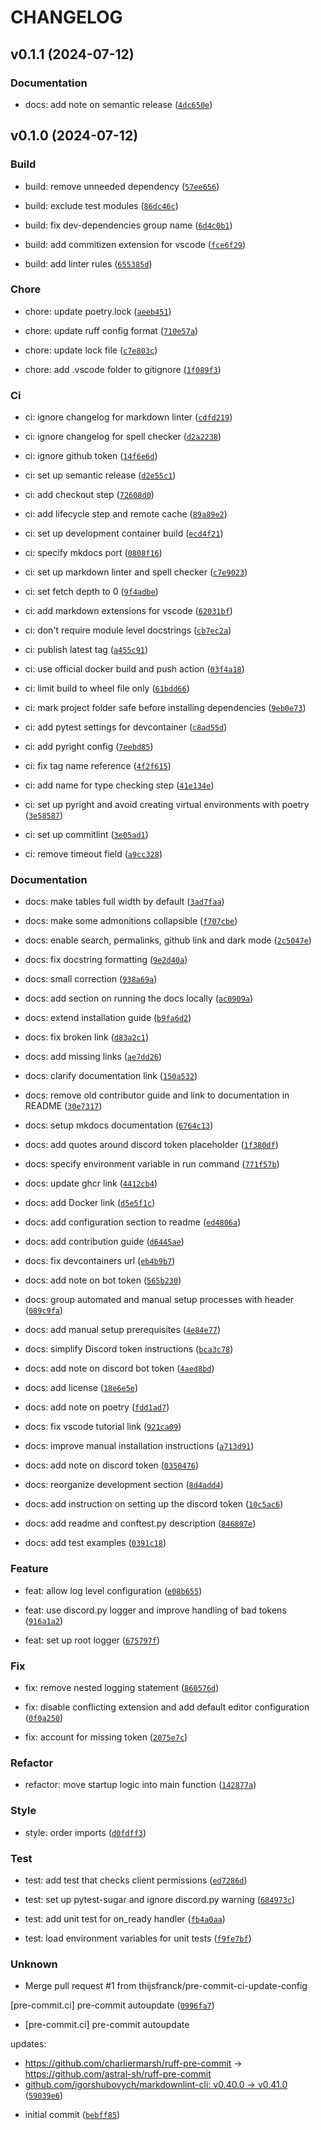 # CHANGELOG

## v0.1.1 (2024-07-12)

### Documentation

* docs: add note on semantic release ([`4dc650e`](https://github.com/thijsfranck/discord-app-example/commit/4dc650ee25b8726bc197f54caea3fa5395a9b2e7))

## v0.1.0 (2024-07-12)

### Build

* build: remove unneeded dependency ([`57ee656`](https://github.com/thijsfranck/discord-app-example/commit/57ee65679733bfdf2b2b6d9081bac7565954c564))

* build: exclude test modules ([`86dc46c`](https://github.com/thijsfranck/discord-app-example/commit/86dc46c016e6c86d89bf367c3a12a59bddce06d3))

* build: fix dev-dependencies group name ([`6d4c0b1`](https://github.com/thijsfranck/discord-app-example/commit/6d4c0b14887c252a010400847c150e594ceccc61))

* build: add commitizen extension for vscode ([`fce6f29`](https://github.com/thijsfranck/discord-app-example/commit/fce6f29d43ca1e1fa543caa8b7e5af01f9325940))

* build: add linter rules ([`655385d`](https://github.com/thijsfranck/discord-app-example/commit/655385dd844c60958f661fd4beefd58c1b46909f))

### Chore

* chore: update poetry.lock ([`aeeb451`](https://github.com/thijsfranck/discord-app-example/commit/aeeb451b31f09bb027178631379842359914e8f4))

* chore: update ruff config format ([`710e57a`](https://github.com/thijsfranck/discord-app-example/commit/710e57a3e146c049360af23286b79646dd17dc19))

* chore: update lock file ([`c7e803c`](https://github.com/thijsfranck/discord-app-example/commit/c7e803cdc90dfb14038911da9351e06280d38f14))

* chore: add .vscode folder to gitignore ([`1f089f3`](https://github.com/thijsfranck/discord-app-example/commit/1f089f3b4aacfcd6d9c334e543a71f465c4f8bc3))

### Ci

* ci: ignore changelog for markdown linter ([`cdfd219`](https://github.com/thijsfranck/discord-app-example/commit/cdfd219bf4495900490e668237cbc8ad1831db4f))

* ci: ignore changelog for spell checker ([`d2a2238`](https://github.com/thijsfranck/discord-app-example/commit/d2a2238af4393f6a2802103ef888bb7f1a5a651a))

* ci: ignore github token ([`14f6e6d`](https://github.com/thijsfranck/discord-app-example/commit/14f6e6d50500c1e07a2888be5d2a79e1719c44d5))

* ci: set up semantic release ([`d2e55c1`](https://github.com/thijsfranck/discord-app-example/commit/d2e55c13539ad39ffc5371e351ece9182232cc80))

* ci: add checkout step ([`72608d0`](https://github.com/thijsfranck/discord-app-example/commit/72608d07729e4544bf109dd2cda81af164ee3009))

* ci: add lifecycle step and remote cache ([`89a89e2`](https://github.com/thijsfranck/discord-app-example/commit/89a89e21dbc7d756e051248da39565e067317bd5))

* ci: set up development container build ([`ecd4f21`](https://github.com/thijsfranck/discord-app-example/commit/ecd4f2123c5e735ea9d1408768cafb8f184273b6))

* ci: specify mkdocs port ([`0808f16`](https://github.com/thijsfranck/discord-app-example/commit/0808f1611f3021ff0dbc951ce7a18123b968514a))

* ci: set up markdown linter and spell checker ([`c7e9023`](https://github.com/thijsfranck/discord-app-example/commit/c7e9023c2e50c69db80a403b3f370a8ca2821d4c))

* ci: set fetch depth to 0 ([`9f4adbe`](https://github.com/thijsfranck/discord-app-example/commit/9f4adbe2f0d6c52c8f34830cd196325bfeb3ab6e))

* ci: add markdown extensions for vscode ([`62031bf`](https://github.com/thijsfranck/discord-app-example/commit/62031bf31e8ae28a9546daceee162ea868bd210f))

* ci: don&#39;t require module level docstrings ([`cb7ec2a`](https://github.com/thijsfranck/discord-app-example/commit/cb7ec2a106f22bac6d72eb8c38f2ab0225428fdb))

* ci: publish latest tag ([`a455c91`](https://github.com/thijsfranck/discord-app-example/commit/a455c91c8ce99f0060771f54ffd36679c928a4eb))

* ci: use official docker build and push action ([`03f4a18`](https://github.com/thijsfranck/discord-app-example/commit/03f4a18619ed00b9d165d459a0a99ed887fe2f71))

* ci: limit build to wheel file only ([`61bdd66`](https://github.com/thijsfranck/discord-app-example/commit/61bdd66e82f2cb5319aacfcac5138c2e5121a52f))

* ci: mark project folder safe before installing dependencies ([`9eb0e73`](https://github.com/thijsfranck/discord-app-example/commit/9eb0e73da2d97cd9897720916af64b4d1f8a5bc2))

* ci: add pytest settings for devcontainer ([`c8ad55d`](https://github.com/thijsfranck/discord-app-example/commit/c8ad55dffd1b6ac07de2f04e78e06f10ac5ea340))

* ci: add pyright config ([`7eebd85`](https://github.com/thijsfranck/discord-app-example/commit/7eebd853a5cc58d2e4c6fcf7387493b8cb51ebb5))

* ci: fix tag name reference ([`4f2f615`](https://github.com/thijsfranck/discord-app-example/commit/4f2f615b15c6d3167d79306d4df64c586eb93de5))

* ci: add name for type checking step ([`41e134e`](https://github.com/thijsfranck/discord-app-example/commit/41e134e66408eaf7d9a84f51a276cda74b454f44))

* ci: set up pyright and avoid creating virtual environments with poetry ([`3e58587`](https://github.com/thijsfranck/discord-app-example/commit/3e58587529792b59afbaec13d84563e02c0b275f))

* ci: set up commitlint ([`3e05ad1`](https://github.com/thijsfranck/discord-app-example/commit/3e05ad156e6dbe3b72507c15287362e1b2fc49c3))

* ci: remove timeout field ([`a9cc328`](https://github.com/thijsfranck/discord-app-example/commit/a9cc328d56a58277d484ce1b1bb06760bd1cdfd0))

### Documentation

* docs: make tables full width by default ([`3ad7faa`](https://github.com/thijsfranck/discord-app-example/commit/3ad7faa08d8e7e4a1d93c1dd9faca5766afcbe7c))

* docs: make some admonitions collapsible ([`f707cbe`](https://github.com/thijsfranck/discord-app-example/commit/f707cbeed762da2d97b7179fb4960e5b76ed0ec0))

* docs: enable search, permalinks, github link and dark mode ([`2c5047e`](https://github.com/thijsfranck/discord-app-example/commit/2c5047ebae2d46a9908b4d566f70b9e032178b5d))

* docs: fix docstring formatting ([`9e2d40a`](https://github.com/thijsfranck/discord-app-example/commit/9e2d40a92729cef86749f3edadf2252c6229063e))

* docs: small correction ([`938a69a`](https://github.com/thijsfranck/discord-app-example/commit/938a69a3d0b892042d5b9170b087f85883ad03bd))

* docs: add section on running the docs locally ([`ac0909a`](https://github.com/thijsfranck/discord-app-example/commit/ac0909ac93c92aa67f7d98f94b22c43812ff1188))

* docs: extend installation guide ([`b9fa6d2`](https://github.com/thijsfranck/discord-app-example/commit/b9fa6d27898bd95903f09cd55d965b22c11ad62b))

* docs: fix broken link ([`d83a2c1`](https://github.com/thijsfranck/discord-app-example/commit/d83a2c1a3fc3dfe32a87b0ce62b213489f9f4f18))

* docs: add missing links ([`ae7dd26`](https://github.com/thijsfranck/discord-app-example/commit/ae7dd260448dffe7e6dac8d18aa1ffbdedbe4af9))

* docs: clarify documentation link ([`150a532`](https://github.com/thijsfranck/discord-app-example/commit/150a5322f35b143054b601507af7793f0ea27dd6))

* docs: remove old contributor guide and link to documentation in README ([`30e7317`](https://github.com/thijsfranck/discord-app-example/commit/30e73178954cb57b9037a4b3974d7e21020ddbd9))

* docs: setup mkdocs documentation ([`6764c13`](https://github.com/thijsfranck/discord-app-example/commit/6764c1336999cb07db336bfee84474e265b5deda))

* docs: add quotes around discord token placeholder ([`1f380df`](https://github.com/thijsfranck/discord-app-example/commit/1f380dfd4d97d298e2f2c29ceaa1a4522c4f0f62))

* docs: specify environment variable in run command ([`771f57b`](https://github.com/thijsfranck/discord-app-example/commit/771f57b428fe8689fa3382b162128774c6f46fe2))

* docs: update ghcr link ([`4412cb4`](https://github.com/thijsfranck/discord-app-example/commit/4412cb4f1878e7fadd20816fc565ca8ad258d7e1))

* docs: add Docker link ([`d5e5f1c`](https://github.com/thijsfranck/discord-app-example/commit/d5e5f1c0b82ffaa7522a66c5f9acca3e7ade9384))

* docs: add configuration section to readme ([`ed4806a`](https://github.com/thijsfranck/discord-app-example/commit/ed4806a1b6abf62fbf9eeb2f4881f37afed6e028))

* docs: add contribution guide ([`d6445ae`](https://github.com/thijsfranck/discord-app-example/commit/d6445ae59e451b3f6cc376de3792dfc5ac9b8ad9))

* docs: fix devcontainers url ([`eb4b9b7`](https://github.com/thijsfranck/discord-app-example/commit/eb4b9b74340f19fdf7875430935716751e17feb5))

* docs: add note on bot token ([`565b230`](https://github.com/thijsfranck/discord-app-example/commit/565b230d5dbfad21046df4a4c405be5903d7bb50))

* docs: group automated and manual setup processes with header ([`089c9fa`](https://github.com/thijsfranck/discord-app-example/commit/089c9facda907df1a36d0f12f7ce042a6002cba3))

* docs: add manual setup prerequisites ([`4e84e77`](https://github.com/thijsfranck/discord-app-example/commit/4e84e772ffe47166d1407a187f5b27936f9c9119))

* docs: simplify Discord token instructions ([`bca3c78`](https://github.com/thijsfranck/discord-app-example/commit/bca3c78a7a553cde1d3251307a9bd5b3fca4871f))

* docs: add note on discord bot token ([`4aed8bd`](https://github.com/thijsfranck/discord-app-example/commit/4aed8bd978d34aad9c4bd532992de39c75d545ab))

* docs: add license ([`18e6e5e`](https://github.com/thijsfranck/discord-app-example/commit/18e6e5eae9ddb55cf2f771b271f9addf52cb77d5))

* docs: add note on poetry ([`fdd1ad7`](https://github.com/thijsfranck/discord-app-example/commit/fdd1ad7a318f78102233ed86b95a866e1166579b))

* docs: fix vscode tutorial link ([`921ca09`](https://github.com/thijsfranck/discord-app-example/commit/921ca09d063b4c44e34ddf0d0612fc5aee069e0d))

* docs: improve manual installation instructions ([`a713d91`](https://github.com/thijsfranck/discord-app-example/commit/a713d914a89d93f26d892d08b8c7fef9d0fcbc33))

* docs: add note on discord token ([`0350476`](https://github.com/thijsfranck/discord-app-example/commit/03504761e1af5f9981cfda17710d1de94879dcb2))

* docs: reorganize development section ([`8d4add4`](https://github.com/thijsfranck/discord-app-example/commit/8d4add4366615a66409c5bb41c26f1923c5e1298))

* docs: add instruction on setting up the discord token ([`10c5ac6`](https://github.com/thijsfranck/discord-app-example/commit/10c5ac69257a49e80627dcb07003061db7aca89a))

* docs: add readme and conftest.py description ([`846807e`](https://github.com/thijsfranck/discord-app-example/commit/846807e5ea1895d116680462a80196f87c6f0a5c))

* docs: add test examples ([`0391c18`](https://github.com/thijsfranck/discord-app-example/commit/0391c1817b42b5d2a647cb29d5902e0d1de0ada9))

### Feature

* feat: allow log level configuration ([`e08b655`](https://github.com/thijsfranck/discord-app-example/commit/e08b6556c42f944589f0615f874f89a1445b7a6e))

* feat: use discord.py logger and improve handling of bad tokens ([`916a1a2`](https://github.com/thijsfranck/discord-app-example/commit/916a1a2e592fc981ba9e6304bed7d3bb40054faa))

* feat: set up root logger ([`675797f`](https://github.com/thijsfranck/discord-app-example/commit/675797f517891a869333b62a33cd5a9605e86fdb))

### Fix

* fix: remove nested logging statement ([`860576d`](https://github.com/thijsfranck/discord-app-example/commit/860576d56055bbb36630bc55f24ba92d0bef04a7))

* fix: disable conflicting extension and add default editor configuration ([`0f0a250`](https://github.com/thijsfranck/discord-app-example/commit/0f0a2500c011af7119764107dfbb65282e81532e))

* fix: account for missing token ([`2075e7c`](https://github.com/thijsfranck/discord-app-example/commit/2075e7cf9210e4727546a6f191ad4e896a98e42d))

### Refactor

* refactor: move startup logic into main function ([`142877a`](https://github.com/thijsfranck/discord-app-example/commit/142877a4f7179691d629c9a6c61534dbb61a96b9))

### Style

* style: order imports ([`d0fdff3`](https://github.com/thijsfranck/discord-app-example/commit/d0fdff3ebb9c71278bfeda8da7a1cac58e48f845))

### Test

* test: add test that checks client permissions ([`ed7286d`](https://github.com/thijsfranck/discord-app-example/commit/ed7286d3e0f1027c41e807fc99a533480a84fbb0))

* test: set up pytest-sugar and ignore discord.py warning ([`684973c`](https://github.com/thijsfranck/discord-app-example/commit/684973c5909af32f0608f6d2235f2eae37177233))

* test: add unit test for on_ready handler ([`fb4a0aa`](https://github.com/thijsfranck/discord-app-example/commit/fb4a0aab0575c6a904dd87b7d43d00e9161fac75))

* test: load environment variables for unit tests ([`f9fe7bf`](https://github.com/thijsfranck/discord-app-example/commit/f9fe7bf8b7f11196fd3956ce21bcebc5c760227e))

### Unknown

* Merge pull request #1 from thijsfranck/pre-commit-ci-update-config

[pre-commit.ci] pre-commit autoupdate ([`0996fa7`](https://github.com/thijsfranck/discord-app-example/commit/0996fa7ee030606af81cf8db7ce4cae6d5b1e298))

* [pre-commit.ci] pre-commit autoupdate

updates:
- https://github.com/charliermarsh/ruff-pre-commit → https://github.com/astral-sh/ruff-pre-commit
- [github.com/igorshubovych/markdownlint-cli: v0.40.0 → v0.41.0](https://github.com/igorshubovych/markdownlint-cli/compare/v0.40.0...v0.41.0) ([`59039e6`](https://github.com/thijsfranck/discord-app-example/commit/59039e60cc51cf73294b90c53131643d3c6c03d6))

* initial commit ([`bebff85`](https://github.com/thijsfranck/discord-app-example/commit/bebff85e676c833a9915086848232d02177fa0b1))
